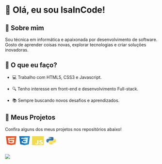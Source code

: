 # 👋 Olá, eu sou IsaInCode!

## 🎯 Sobre mim

Sou técnica em informática e apaixonada por desenvolvimento de software. Gosto de aprender coisas novas, explorar tecnologias e criar soluções inovadoras.

## 🚀 O que eu faço?

- 💻 Trabalho com HTML5, CSS3 e Javascript.

- 🔍 Tenho interesse em front-end e desenvolvimento Full-stack.

- 📚 Sempre buscando novos desafios e aprendizados.


## 📌 Meus Projetos

Confira alguns dos meus projetos nos repositórios abaixo!

<div>
   <img align="center" alt="isa-HTML" height="30" width="40" src="https://raw.githubusercontent.com/devicons/devicon/master/icons/html5/html5-original.svg">
  <img align="center" alt="isa-CSS" height="30" width="40" src="https://raw.githubusercontent.com/devicons/devicon/master/icons/css3/css3-original.svg">
  <img align="center" alt="Isa-Js" height="30" width="40" src="https://raw.githubusercontent.com/devicons/devicon/master/icons/javascript/javascript-plain.svg">
   <img align="center" alt="Isa-Python" height="30" width="40" src="https://raw.githubusercontent.com/devicons/devicon/master/icons/python/python-original.svg">


##

<div>
<a href = "isadorafernandes10003@gmail.com"><img src="https://img.shields.io/badge/-Gmail-%23333?style=for-the-badge&logo=gmail&logoColor=white" target="_blank"></a>
</div>
